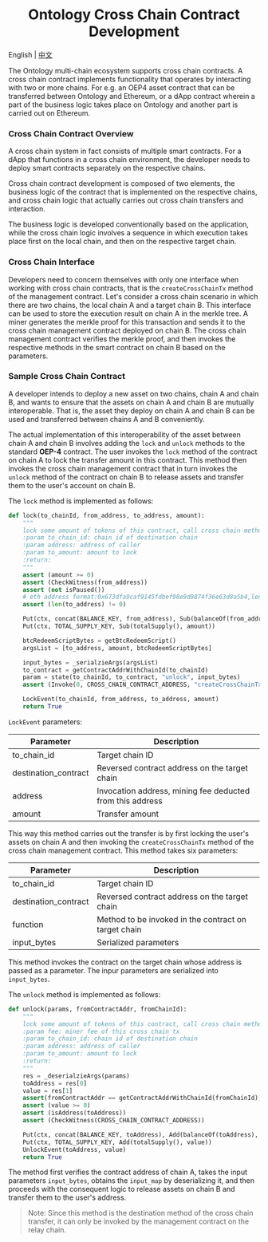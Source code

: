 <h1 align=center> Ontology Cross Chain Contract Development </h1>

English | [中文](How_to_new_cross_chain_asset_cn.md)

The Ontology multi-chain ecosystem supports cross chain contracts. A cross chain contract implements functionality that operates by interacting with two or more chains. For e.g. an OEP4 asset contract that can be transferred between Ontology and Ethereum, or a dApp contract wherein a part of the business logic takes place on Ontology and another part is carried out on Ethereum.

### Cross Chain Contract Overview

A cross chain system in fact consists of multiple smart contracts. For a dApp that functions in a cross chain environment, the developer needs to deploy smart contracts separately on the respective chains.

Cross chain contract development is composed of two elements, the business logic of the contract that is implemented on the respective chains, and cross chain logic that actually carries out cross chain transfers and interaction.

The business logic is developed conventionally based on the application, while the cross chain logic involves a sequence in which execution takes place first on the local chain, and then on the respective target chain. 

### Cross Chain Interface

Developers need to concern themselves with only one interface when working with cross chain contracts, that is the `createCrossChainTx` method of the management contract. Let's consider a cross chain scenario in which there are two chains, the local chain A and a target chain B. This interface can be used to store the execution result on chain A in the merkle tree. A miner generates the merkle proof for this transaction and sends it to the cross chain management contract deployed on chain B. The cross chain management contract verifies the merkle proof, and then invokes the respective methods in the smart contract on chain B based on the parameters.

### Sample Cross Chain Contract

A developer intends to deploy a new asset on two chains, chain A and chain B, and wants to ensure that the assets on chain A and chain B are mutually interoperable. That is, the asset they deploy on chain A and chain B can be used and transferred between chains A and B conveniently.

The actual implementation of this interoperability of the asset between chain A and chain B involves adding the `lock` and `unlock` methods to the standard **OEP-4** contract. The user invokes the `lock` method of the contract on chain A to lock the transfer amount in this contract. This method then invokes the cross chain management contract that in turn invokes the `unlock` method of the contract on chain B to release assets and transfer them to the user's account on chain B.

The `lock` method is implemented as follows:

```python
def lock(to_chainId, from_address, to_address, amount):
    """
    lock some amount of tokens of this contract, call cross chain method to release to_amount of tokens of another chain's contract
    :param to_chain_id: chain id of destination chain
    :param address: address of caller
    :param to_amount: amount to lock
    :return:
    """
    assert (amount >= 0)
    assert (CheckWitness(from_address))
    assert (not isPaused())
    # eth address format:0x673dfa9caf9145fdbef98e9d9874f36e63d8a5b4,length is 42
    assert (len(to_address) != 0)

    Put(ctx, concat(BALANCE_KEY, from_address), Sub(balanceOf(from_address), amount))
    Put(ctx, TOTAL_SUPPLY_KEY, Sub(totalSupply(), amount))

    btcRedeemScriptBytes = getBtcRedeemScript()
    argsList = [to_address, amount, btcRedeemScriptBytes]

    input_bytes = _serialzieArgs(argsList)
    to_contract = getContractAddrWithChainId(to_chainId)
    param = state(to_chainId, to_contract, "unlock", input_bytes)
    assert (Invoke(0, CROSS_CHAIN_CONTRACT_ADDRESS, "createCrossChainTx", param))

    LockEvent(to_chainId, from_address, to_address, amount)
    return True
```

`LockEvent` parameters:

| Parameter            | Description                                               |
| -------------------- | --------------------------------------------------------- |
| to_chain_id          | Target chain ID                                           |
| destination_contract | Reversed contract address on the target chain             |
| address              | Invocation address, mining fee deducted from this address |
| amount               | Transfer amount                                           |


This way this method carries out the transfer is by first locking the user's assets on chain A and then invoking the `createCrossChainTx` method of the cross chain management contract. This method takes six parameters:

| Parameter            | Description                                          |
| -------------------- | ---------------------------------------------------- |
| to_chain_id          | Target chain ID                                      |
| destination_contract | Reversed contract address on the target chain        |
| function             | Method to be invoked in the contract on target chain |
| input_bytes          | Serialized parameters                                |


This method invokes the contract on the target chain whose address is passed as a parameter. The inpur parameters are serialized into `input_bytes`.

The `unlock` method is implemented as follows:

```python
def unlock(params, fromContractAddr, fromChainId):
    """
    lock some amount of tokens of this contract, call cross chain method to release to_amount of tokens of another chain's contract
    :param fee: miner fee of this cross chain tx
    :param to_chain_id: chain id of destination chain
    :param address: address of caller
    :param to_amount: amount to lock
    :return:
    """
    res = _deserialzieArgs(params)
    toAddress = res[0]
    value = res[1]
    assert(fromContractAddr == getContractAddrWithChainId(fromChainId))
    assert (value >= 0)
    assert (isAddress(toAddress))
    assert (CheckWitness(CROSS_CHAIN_CONTRACT_ADDRESS))

    Put(ctx, concat(BALANCE_KEY, toAddress), Add(balanceOf(toAddress), value))
    Put(ctx, TOTAL_SUPPLY_KEY, Add(totalSupply(), value))
    UnlockEvent(toAddress, value)
    return True
```

The method first verifies the contract address of chain A, takes the input parameters `input_bytes`, obtains the `input_map` by deserializing it, and then proceeds with the consequent logic to release assets on chain B and transfer them to the user's address.

> Note: Since this method is the destination method of the cross chain transfer, it can only be invoked by the management contract on the relay chain.